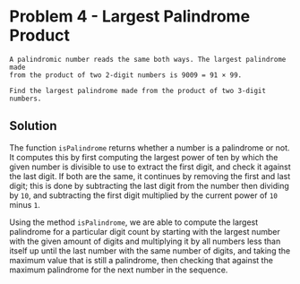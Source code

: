 # Problem 4 - Largest Palindrome Product

```
A palindromic number reads the same both ways. The largest palindrome made
from the product of two 2-digit numbers is 9009 = 91 × 99.

Find the largest palindrome made from the product of two 3-digit numbers.
```

## Solution
The function `isPalindrome` returns whether a number is a palindrome or not.
It computes this by first computing the largest power of ten by which the given
number is divisible to use to extract the first digit, and check it against the
last digit.  If both are the same, it continues by removing the first and last
digit; this is done by subtracting the last digit from the number then dividing
by `10`, and subtracting the first digit multiplied by the current power of `10`
minus `1`.

Using the method `isPalindrome`, we are able to compute the largest palindrome
for a particular digit count by starting with the largest number with the given
amount of digits and multiplying it by all numbers less than itself up until
the last number with the same number of digits, and taking the maximum value
that is still a palindrome, then checking that against the maximum palindrome
for the next number in the sequence.
